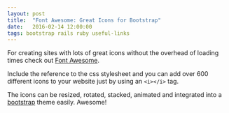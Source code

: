 ```yaml
---
layout: post
title:  "Font Awesome: Great Icons for Bootstrap"
date:   2016-02-14 12:00:00
tags: bootstrap rails ruby useful-links
---
```


For creating sites with lots of great icons without the overhead of loading times
check out [Font Awesome](http://fortawesome.github.io/Font-Awesome/).

Include the reference to the css stylesheet and you can add over 600 different icons to your website
just by using an `<i></i>` tag.

The icons can be resized, rotated, stacked, animated and integrated into a [bootstrap](getbootstrap.com) theme easily. Awesome!

<i class="fa fa-fighter-jet"></i>
<i class="fa fa-fighter-jet fa-lg"></i>
<i class="fa fa-fighter-jet fa-2x"></i>
<i class="fa fa-fighter-jet fa-3x"></i>
<i class="fa fa-fighter-jet fa-4x"></i>
<i class="fa fa-fighter-jet fa-5x"></i>

<i class="fa fa-refresh fa-2x fa-spin"></i>